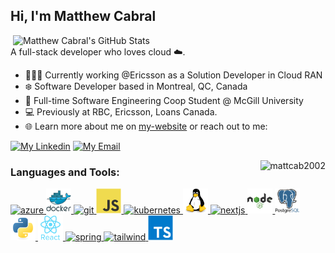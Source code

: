 ## Hi, I'm Matthew Cabral

<div align="right>
  <a href="https://github.com/anuraghazra/github-readme-stats">
  <img alt="Matthew Cabral's GitHub Stats" src="https://github-readme-stats-mattcab2002.vercel.app/api?username=mattcab2002&show_icons=true&hide=stars&theme=github_dark" align="right" width="500"/>
  </a>
</div>

A full-stack developer who loves cloud ☁️.

- 🧑🏻‍💻 Currently working @Ericsson as a Solution Developer in Cloud RAN
- ❄️ Software Developer based in Montreal, QC, Canada
- 🏫 Full-time Software Engineering Coop Student @ McGill University
- 💻 Previously at RBC, Ericsson, Loans Canada.
- 🌐 Learn more about me on [my-website](https://matthew-cabral.com) or reach out to me:

[![My Linkedin](https://img.shields.io/badge/LinkedIn-0077B5?style=for-the-badge&logo=linkedin&logoColor=white)](https://www.linkedin.com/in/matthew-a-cabral/) [![My Email](https://img.shields.io/badge/Microsoft_Outlook-0078D4?style=for-the-badge&logo=microsoft-outlook&logoColor=white)](mailto:matthew.cabral@mail.mcgill.ca)



<p><img align="right" src="https://github-readme-stats-mattcab2002.vercel.app/api/top-langs?username=mattcab2002&show_icons=true&layout=compact&theme=github_dark" alt="mattcab2002" /></p>

<h3 align="left">Languages and Tools:</h3>
<p align="left"> <a href="https://azure.microsoft.com/en-in/" target="_blank" rel="noreferrer"> <img src="https://www.vectorlogo.zone/logos/microsoft_azure/microsoft_azure-icon.svg" alt="azure" width="40" height="40"/> </a> <a href="https://www.docker.com/" target="_blank" rel="noreferrer"> <img src="https://raw.githubusercontent.com/devicons/devicon/master/icons/docker/docker-original-wordmark.svg" alt="docker" width="40" height="40"/> </a> <a href="https://git-scm.com/" target="_blank" rel="noreferrer"> <img src="https://www.vectorlogo.zone/logos/git-scm/git-scm-icon.svg" alt="git" width="40" height="40"/> </a> <a href="https://developer.mozilla.org/en-US/docs/Web/JavaScript" target="_blank" rel="noreferrer"> <img src="https://raw.githubusercontent.com/devicons/devicon/master/icons/javascript/javascript-original.svg" alt="javascript" width="40" height="40"/> </a> <a href="https://kubernetes.io" target="_blank" rel="noreferrer"> <img src="https://www.vectorlogo.zone/logos/kubernetes/kubernetes-icon.svg" alt="kubernetes" width="40" height="40"/> </a> <a href="https://www.linux.org/" target="_blank" rel="noreferrer"> <img src="https://raw.githubusercontent.com/devicons/devicon/master/icons/linux/linux-original.svg" alt="linux" width="40" height="40"/> </a> <a href="https://nextjs.org/" target="_blank" rel="noreferrer"> <img src="https://cdn.worldvectorlogo.com/logos/nextjs-2.svg" alt="nextjs" width="40" height="40"/> </a> <a href="https://nodejs.org" target="_blank" rel="noreferrer"> <img src="https://raw.githubusercontent.com/devicons/devicon/master/icons/nodejs/nodejs-original-wordmark.svg" alt="nodejs" width="40" height="40"/> </a> <a href="https://www.postgresql.org" target="_blank" rel="noreferrer"> <img src="https://raw.githubusercontent.com/devicons/devicon/master/icons/postgresql/postgresql-original-wordmark.svg" alt="postgresql" width="40" height="40"/> </a> <a href="https://www.python.org" target="_blank" rel="noreferrer"> <img src="https://raw.githubusercontent.com/devicons/devicon/master/icons/python/python-original.svg" alt="python" width="40" height="40"/> </a> <a href="https://reactjs.org/" target="_blank" rel="noreferrer"> <img src="https://raw.githubusercontent.com/devicons/devicon/master/icons/react/react-original-wordmark.svg" alt="react" width="40" height="40"/> </a> <a href="https://spring.io/" target="_blank" rel="noreferrer"> <img src="https://www.vectorlogo.zone/logos/springio/springio-icon.svg" alt="spring" width="40" height="40"/> </a> <a href="https://tailwindcss.com/" target="_blank" rel="noreferrer"> <img src="https://www.vectorlogo.zone/logos/tailwindcss/tailwindcss-icon.svg" alt="tailwind" width="40" height="40"/> </a> <a href="https://www.typescriptlang.org/" target="_blank" rel="noreferrer"> <img src="https://raw.githubusercontent.com/devicons/devicon/master/icons/typescript/typescript-original.svg" alt="typescript" width="40" height="40"/> </a> </p>
